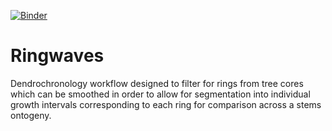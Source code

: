 [![Binder](https://mybinder.org/badge_logo.svg)](https://mybinder.org/v2/gh/jgerardhodge/Ringwaves/HEAD?labpath=ring_test.ipynb)


# Ringwaves
Dendrochronology workflow designed to filter for rings from tree cores which can be smoothed in order to allow for segmentation into individual growth intervals corresponding to each ring for comparison across a stems ontogeny.
